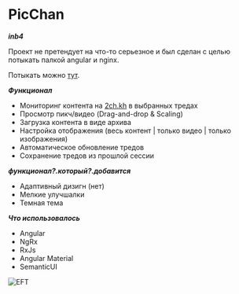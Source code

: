# PicChan

***inb4***

Проект не претендует на что-то серьезное и был сделан с целью потыкать палкой angular и nginx.

Потыкать можно [тут](https://shaaark.ga/).

***Функционал***
- Мониторинг контента на [2ch.kh](https://2ch.hk/) в выбранных тредах
- Просмотр пикч/видео (Drag-and-drop & Scaling)
- Загрузка контента в виде архива
- Настройка отображения (весь контент | только видео | только изображения)
- Автоматическое обновление тредов
- Сохранение тредов из прошлой сессии

***функционал?.который?.добавится***
- Адаптивный дизигн (нет)
- Мелкие улучшалки
- Темная тема

***Что использовалось***
- Angular
- NgRx
- RxJs
- Angular Material 
- SemanticUI

![EFT](https://i.imgur.com/lTrO6DV.png)
<!-- ![Genshin](https://i.imgur.com/bj0XvHq.png) -->